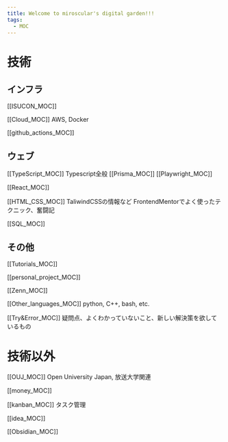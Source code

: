 ```yaml
---
title: Welcome to miroscular's digital garden!!!
tags:
  - MOC
---
```

# 技術

## インフラ
[[ISUCON_MOC]]

[[Cloud_MOC]]
AWS, Docker

[[github_actions_MOC]]

## ウェブ
[[TypeScript_MOC]]
Typescript全般
[[Prisma_MOC]]
[[Playwright_MOC]]

[[React_MOC]]

[[HTML_CSS_MOC]]
TaliwindCSSの情報など
FrontendMentorでよく使ったテクニック、奮闘記

[[SQL_MOC]]

## その他
[[Tutorials_MOC]]

[[personal_project_MOC]]

[[Zenn_MOC]]

[[Other_languages_MOC]]
python, C++, bash, etc.

[[Try&Error_MOC]]
疑問点、よくわかっていないこと、新しい解決策を欲しているもの

# 技術以外

[[OUJ_MOC]]
Open University Japan, 放送大学関連

[[money_MOC]]

[[kanban_MOC]]
タスク管理

[[idea_MOC]]

[[Obsidian_MOC]]

